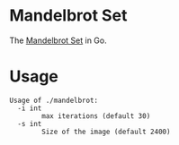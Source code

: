 # Mandelbrot Set
The [Mandelbrot Set](https://en.m.wikipedia.org/wiki/Mandelbrot_set) in Go.

# Usage

```
Usage of ./mandelbrot:
  -i int
    	max iterations (default 30)
  -s int
    	Size of the image (default 2400)
```
